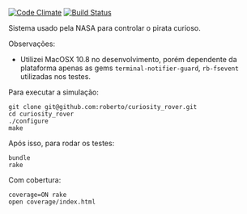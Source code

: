 [![Code Climate](https://codeclimate.com/badge.png)](https://codeclimate.com/github/roberto/curiosity_rover) [![Build Status](https://secure.travis-ci.org/roberto/curiosity_rover.png)](http://travis-ci.org/roberto/curiosity_rover)

Sistema usado pela NASA para controlar o pirata curioso.

Observações:
* Utilizei MacOSX 10.8 no desenvolvimento, porém dependente da plataforma apenas as gems `terminal-notifier-guard`, `rb-fsevent` utilizadas nos testes.

Para executar a simulação:

```
git clone git@github.com:roberto/curiosity_rover.git
cd curiosity_rover
./configure
make
```

Após isso, para rodar os testes:

```
bundle
rake
```

Com cobertura:

```
coverage=ON rake
open coverage/index.html
```
